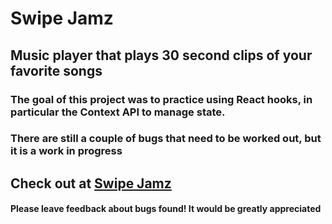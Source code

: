 # Swipe Jamz

## Music player that plays 30 second clips of your favorite songs

### The goal of this project was to practice using React hooks, in particular the Context API to manage state.

### There are still a couple of bugs that need to be worked out, but it is a work in progress

## Check out at [Swipe Jamz](http://swipe-jamz.netlify.app/)

#### Please leave feedback about bugs found! It would be greatly appreciated
